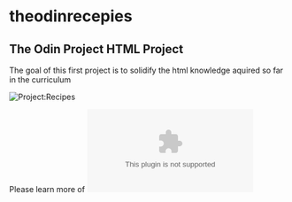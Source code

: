# theodinrecepies

## The Odin Project HTML Project

The goal of this first project is to solidify the html knowledge aquired so far in the curriculum

![Project:Recipes](https://www.theodinproject.com/paths/foundations/courses/foundations/lessons/recipes)

Please learn more of ![The Odin Project](www.theodinproject.com)
